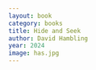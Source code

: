 ```yaml
---
layout: book
category: books
title: Hide and Seek
author: David Hambling
year: 2024
image: has.jpg
---
```

